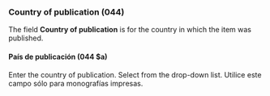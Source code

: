 ### Country of publication (044)

The field **Country of publication** is for the country in which the item was published.

#### País de publicación (044 $a)

Enter the country of publication. Select from the drop-down list. Utilice este campo sólo para monografías impresas. 
